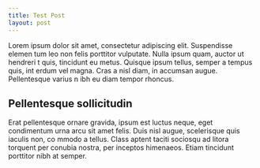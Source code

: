 ```yaml
---
title: Test Post
layout: post
---
```


Lorem ipsum dolor sit amet, consectetur adipiscing elit. Suspendisse elemen
tum leo non felis porttitor vulputate. Nulla ipsum quam, auctor ut hendreri
t quis, tincidunt eu metus. Quisque ipsum tellus, semper a tempus quis, int
erdum vel magna. Cras a nisl diam, in accumsan augue. Pellentesque varius n
ibh eu diam tempor rhoncus.

## Pellentesque sollicitudin

Erat pellentesque ornare gravida, ipsum est luctus neque, eget condimentum 
urna arcu sit amet felis. Duis nisl augue, scelerisque quis iaculis non, co
mmodo a tellus. Class aptent taciti sociosqu ad litora torquent per conubia
nostra, per inceptos himenaeos. Etiam tincidunt porttitor nibh at semper. 

